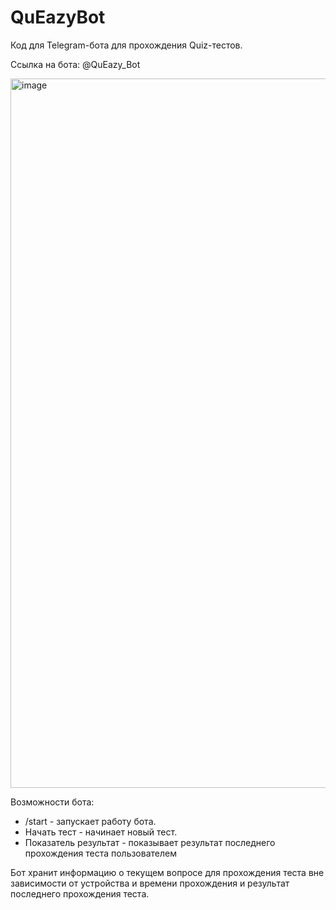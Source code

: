 # QuEazyBot

Код для Telegram-бота для прохождения Quiz-тестов.

Ссылка на бота: @QuEazy_Bot

<img width="948" height="1135" alt="image" src="https://github.com/user-attachments/assets/6431550f-ea99-4c5d-82ff-32e278e0c063" />


Возможности бота:

- /start - запускает работу бота.
- Начать тест - начинает новый тест.
- Показатель результат - показывает результат последнего прохождения теста пользователем

Бот хранит информацию о текущем вопросе для прохождения теста вне зависимости от устройства и времени прохождения и результат последнего прохождения теста.
